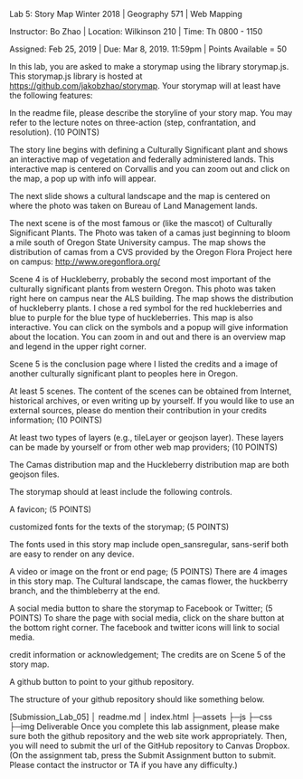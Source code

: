 Lab 5: Story Map
Winter 2018 | Geography 571 | Web Mapping

Instructor: Bo Zhao | Location: Wilkinson 210 | Time: Th 0800 - 1150

Assigned: Feb 25, 2019 | Due: Mar 8, 2019. 11:59pm | Points Available = 50

In this lab, you are asked to make a storymap using the library storymap.js. This storymap.js library is hosted at https://github.com/jakobzhao/storymap. Your storymap will at least have the following features:

In the readme file, please describe the storyline of your story map. You may refer to the lecture notes on three-action (step, confrantation, and resolution). (10 POINTS)

The story line begins with defining a Culturally Significant plant and shows an interactive map of vegetation and federally administered lands. This interactive map is centered on Corvallis and you can zoom out and click on the map, a pop up with info will appear.   

The next slide shows a cultural landscape and the map is centered on where the photo was taken on Bureau of Land Management lands. 

The next scene is of the most famous or (like the mascot) of Culturally Significant Plants. The Photo was taken of a camas just beginning to bloom a mile south of Oregon State University campus. The map shows the distribution of camas from a CVS provided by the Oregon Flora Project here on campus: http://www.oregonflora.org/

Scene 4 is of Huckleberry, probably the second most important of the culturally significant plants from western Oregon.  This photo was taken right here on campus near the ALS building.  The map shows the distribution of huckleberry plants.  I chose a red symbol for the red huckleberries and blue to purple for the blue type of huckleberries.  This map is also interactive. You can click on the symbols and a popup will give information about the location. You can zoom in and out and there is an overview map and legend in the upper right corner. 

Scene 5 is the conclusion page where I listed the credits and a image of another culturally significant plant to peoples here in Oregon.  

At least 5 scenes. The content of the scenes can be obtained from Internet, historical archives, or even writing up by yourself. If you would like to use an external sources, please do mention their contribution in your credits information; (10 POINTS)

At least two types of layers (e.g., tileLayer or geojson layer). These layers can be made by yourself or from other web map providers; (10 POINTS)

The Camas distribution map and the Huckleberry distribution map are both geojson files. 

The storymap should at least include the following controls.



A favicon; (5 POINTS)

customized fonts for the texts of the storymap; (5 POINTS)

The fonts used in this story map include open_sansregular, sans-serif both are easy to render on any device. 

A video or image on the front or end page; (5 POINTS)  There are 4 images in this story map.  The Cultural landscape, the camas flower, the huckberry branch, and the thimbleberry at the end. 

A social media button to share the storymap to Facebook or Twitter; (5 POINTS) To share the page with social media, click on the share button at the bottom right corner.  The facebook and twitter icons will link to social media.  

credit information or acknowledgement;   The credits are on Scene 5 of the story map. 

A github button to point to your github repository.

The structure of your github repository should like something below.

[Submission_Lab_05]
│   readme.md
│   index.html
├─assets
├─js
├─css
├─img
Deliverable
Once you complete this lab assignment, please make sure both the github repository and the web site work appropriately. Then, you will need to submit the url of the GitHub repository to Canvas Dropbox. (On the assignment tab, press the Submit Assignment button to submit. Please contact the instructor or TA if you have any difficulty.)

